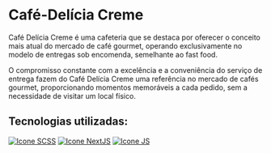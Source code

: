 # Café-Delícia Creme

Café Delícia Creme é uma cafeteria que se destaca por oferecer o conceito mais atual do mercado de café gourmet, operando exclusivamente no modelo de entregas sob encomenda, semelhante ao fast food.

O compromisso constante com a excelência e a conveniência do serviço de entrega fazem do Café Delícia Creme uma referência no mercado de cafés gourmet, proporcionando momentos memoráveis a cada pedido, sem a necessidade de visitar um local físico.

## Tecnologias utilizadas:
<a href="https://sass-lang.com/documentation/" target="_blank"><img alt="Icone SCSS" src="https://skillicons.dev/icons?i=scss"/></a>
<a href="https://nextjs.org/docs" target="_blank"><img alt="Icone NextJS" src="https://skillicons.dev/icons?i=nextjs"/></a>
<a href="https://developer.mozilla.org/en-US/docs/Web/JavaScript" target="_blank"><img alt="Icone JS" src="https://skillicons.dev/icons?i=js"/></a>

